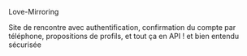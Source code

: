 Love-Mirroring

Site de rencontre avec authentification, 
confirmation du compte par téléphone, 
propositions de profils, et tout ça en API ! et bien entendu sécurisée